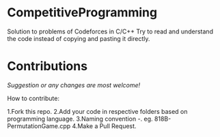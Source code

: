 # CompetitiveProgramming
Solution to problems of Codeforces in C/C++ 
Try to read and understand the code instead of copying and pasting it directly.


# Contributions
*Suggestion or any changes are most welcome!*

How to contribute:

1.Fork this repo.
2.Add your code in respective folders based on programming language.
3.Naming convention -. eg. 818B-PermutationGame.cpp
4.Make a Pull Request.
